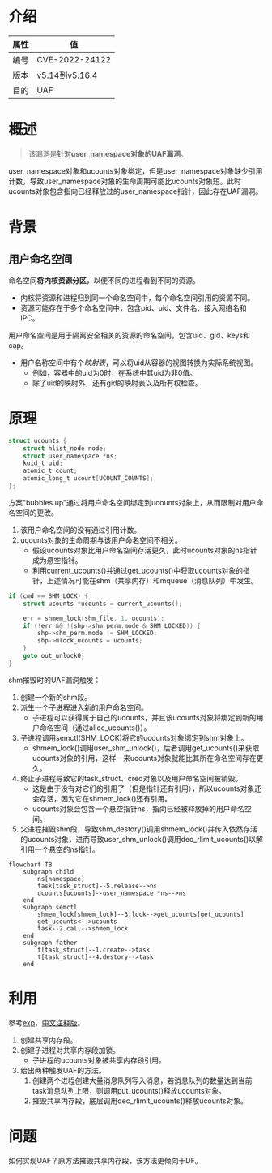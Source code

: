 # 介绍

|属性|值|
|-|-|
|编号|CVE-2022-24122|
|版本|v5.14到v5.16.4|
|目的|UAF|

# 概述

> 该漏洞是**针对user_namespace对象的UAF漏洞**。

user_namespace对象和ucounts对象绑定，但是user_namespace对象缺少引用计数，导致user_namespace对象的生命周期可能比ucounts对象短。此时ucounts对象包含指向已经释放过的user_namespace指针，因此存在UAF漏洞。

# 背景

## 用户命名空间

命名空间**将内核资源分区**，以便不同的进程看到不同的资源。
* 内核将资源和进程归到同一个命名空间中，每个命名空间引用的资源不同。
* 资源可能存在于多个命名空间中，包含pid、uid、文件名、接入网络名和IPC。

用户命名空间是用于隔离安全相关的资源的命名空间，包含uid、gid、keys和cap。
* 用户名称空间中有个*映射表*，可以将uid从容器的视图转换为实际系统视图。
  * 例如，容器中的uid为0时，在系统中其uid为非0值。
  * 除了uid的映射外，还有gid的映射表以及所有权检查。

# 原理

``` c
struct ucounts {
	struct hlist_node node;
	struct user_namespace *ns;
	kuid_t uid;
	atomic_t count;
	atomic_long_t ucount[UCOUNT_COUNTS];
};
```

方案"bubbles up"通过将用户命名空间绑定到ucounts对象上，从而限制对用户命名空间的更改。
1. 该用户命名空间的没有通过引用计数。
2. ucounts对象的生命周期与该用户命名空间不相关。
   * 假设ucounts对象比用户命名空间存活更久，此时ucounts对象的ns指针成为悬空指针。
   * 利用current_ucounts()并通过get_ucounts()中获取ucounts对象的指针，上述情况可能在shm（共享内存）和mqueue（消息队列）中发生。

```c
if (cmd == SHM_LOCK) {
    struct ucounts *ucounts = current_ucounts();

    err = shmem_lock(shm_file, 1, ucounts);
    if (!err && !(shp->shm_perm.mode & SHM_LOCKED)) {
        shp->shm_perm.mode |= SHM_LOCKED;
        shp->mlock_ucounts = ucounts;
    }
    goto out_unlock0;
}
```

shm摧毁时的UAF漏洞触发：
1. 创建一个新的shm段。
2. 派生一个子进程进入新的用户命名空间。
   * 子进程可以获得属于自己的ucounts，并且该ucounts对象将绑定到新的用户命名空间（通过alloc_ucounts()）。
3. 子进程调用semctl(SHM_LOCK)将它的ucounts对象绑定到shm对象上。
   * shmem_lock()调用user_shm_unlock()，后者调用get_ucounts()来获取ucounts对象的引用，这样一来ucounts对象就能比其所在命名空间存在更久。
4. 终止子进程导致它的task_struct、cred对象以及用户命名空间被销毁。
    * 这是由于没有对它们的引用了（但是指针还有引用），所以ucounts对象还会存活，因为它在shmem_lock()还有引用。
    * ucounts对象会包含一个悬空指针ns，指向已经被释放掉的用户命名空间。
5. 父进程摧毁shm段，导致shm_destory()调用shmem_lock()并传入依然存活的ucounts对象，进而导致user_shm_unlock()调用dec_rlimit_ucounts()以解引用一个悬空的ns指针。

```mermaid
flowchart TB
    subgraph child
        ns[namespace]
        task[task_struct]--5.release-->ns
        ucounts[ucounts]--user_namespace *ns-->ns
    end
    subgraph semctl
        shmem_lock[shmem_lock]--3.lock-->get_ucounts[get_ucounts]
        get_ucounts<-->ucounts
        task--2.call-->shmem_lock
    end
    subgraph father
        t[task_struct]--1.create-->task
        t[task_struct]--4.destory-->task
    end
```

# 利用

参考[exp](https://github.com/meowmeowxw/CVE-2022-24122/blob/main/exploit.c)，[中文注释版](exp/cve_2022_24122.c)。
1. 创建共享内存段。
2. 创建子进程对共享内存段加锁。
   * 子进程的ucounts对象被共享内存段引用。
3. 给出两种触发UAF的方法。
   1. 创建两个进程创建大量消息队列写入消息，若消息队列的数量达到当前task消息队列上限，则调用put_ucounts()释放ucounts对象。
   2. 摧毁共享内存段，底层调用dec_rlimit_ucounts()释放ucounts对象。


# 问题

如何实现UAF？原方法摧毁共享内存段，该方法更倾向于DF。
